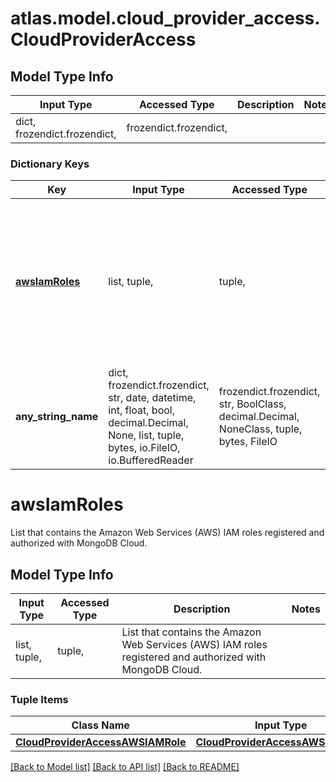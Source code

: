 # atlas.model.cloud_provider_access.CloudProviderAccess

## Model Type Info
Input Type | Accessed Type | Description | Notes
------------ | ------------- | ------------- | -------------
dict, frozendict.frozendict,  | frozendict.frozendict,  |  | 

### Dictionary Keys
Key | Input Type | Accessed Type | Description | Notes
------------ | ------------- | ------------- | ------------- | -------------
**[awsIamRoles](#awsIamRoles)** | list, tuple,  | tuple,  | List that contains the Amazon Web Services (AWS) IAM roles registered and authorized with MongoDB Cloud. | [optional] 
**any_string_name** | dict, frozendict.frozendict, str, date, datetime, int, float, bool, decimal.Decimal, None, list, tuple, bytes, io.FileIO, io.BufferedReader | frozendict.frozendict, str, BoolClass, decimal.Decimal, NoneClass, tuple, bytes, FileIO | any string name can be used but the value must be the correct type | [optional]

# awsIamRoles

List that contains the Amazon Web Services (AWS) IAM roles registered and authorized with MongoDB Cloud.

## Model Type Info
Input Type | Accessed Type | Description | Notes
------------ | ------------- | ------------- | -------------
list, tuple,  | tuple,  | List that contains the Amazon Web Services (AWS) IAM roles registered and authorized with MongoDB Cloud. | 

### Tuple Items
Class Name | Input Type | Accessed Type | Description | Notes
------------- | ------------- | ------------- | ------------- | -------------
[**CloudProviderAccessAWSIAMRole**](CloudProviderAccessAWSIAMRole.md) | [**CloudProviderAccessAWSIAMRole**](CloudProviderAccessAWSIAMRole.md) | [**CloudProviderAccessAWSIAMRole**](CloudProviderAccessAWSIAMRole.md) |  | 

[[Back to Model list]](../../README.md#documentation-for-models) [[Back to API list]](../../README.md#documentation-for-api-endpoints) [[Back to README]](../../README.md)

